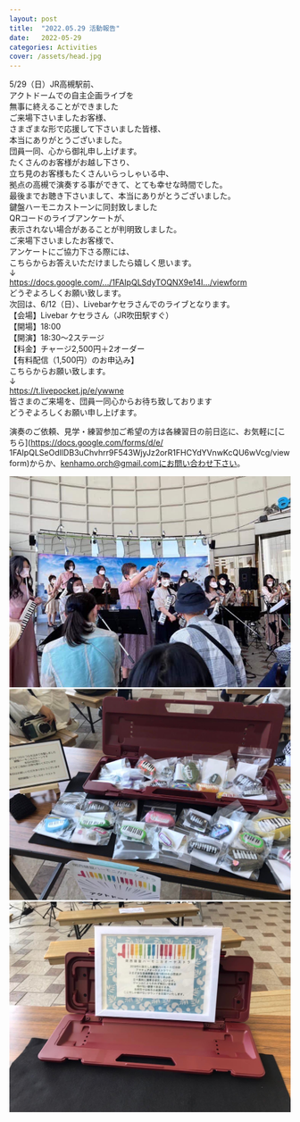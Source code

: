 ```yaml
---
layout: post
title:  "2022.05.29 活動報告"
date:   2022-05-29 
categories: Activities
cover: /assets/head.jpg
---
```


5/29（日）JR高槻駅前、  
アクトドームでの自主企画ライブを  
無事に終えることができました  
ご来場下さいましたお客様、  
さまざまな形で応援して下さいました皆様、  
本当にありがとうございました。  
団員一同、心から御礼申し上げます。  
たくさんのお客様がお越し下さり、  
立ち見のお客様もたくさんいらっしゃいる中、  
拠点の高槻で演奏する事ができて、とても幸せな時間でした。  
最後までお聴き下さいまして、本当にありがとうございました。  
鍵盤ハーモニカストーンに同封致しました  
QRコードのライブアンケートが、  
表示されない場合があることが判明致しました。  
ご来場下さいましたお客様で、  
アンケートにご協力下さる際には、  
こちらからお答えいただけましたら嬉しく思います。  
↓  
https://docs.google.com/.../1FAIpQLSdyTOQNX9e14I.../viewform  
どうぞよろしくお願い致します。  
次回は、6/12（日）、Livebarケセラさんでのライブとなります。  
【会場】Livebar ケセラさん（JR吹田駅すぐ）  
【開場】18:00  
【開演】18:30〜2ステージ  
【料金】チャージ2,500円＋2オーダー  
【有料配信（1,500円）のお申込み】  
こちらからお願い致します。  
↓  
https://t.livepocket.jp/e/ywwne  
皆さまのご来場を、団員一同心からお待ち致しております  
どうぞよろしくお願い申し上げます。  

演奏のご依頼、見学・練習参加ご希望の方は各練習日の前日迄に、お気軽に[こちら](https://docs.google.com/forms/d/e/  1FAIpQLSeOdIlDB3uChvhrr9F543WjyJz2orR1FHCYdYVnwKcQU6wVcg/viewform)からか、kenhamo.orch@gmail.comにお問い合わせ下さい。 
  
<img border="0" src="/assets/20220529-1.jpg">  
<img border="0" src="/assets/20220529-2.jpg">  
<img border="0" src="/assets/20220529-3.jpg"> 

